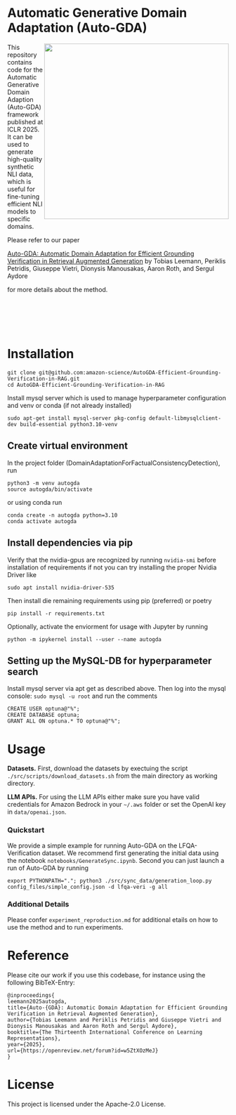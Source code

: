 # Automatic Generative Domain Adaptation (Auto-GDA)

<p><img align="right" width="420" height="400" src="https://github.com/tleemann/AutoGDA-Efficient-Grounding-Verification-in-RAG/blob/main/AutoGDATeaser.PNG?raw=true"></p>
This repository contains code for the Automatic Generative Domain Adaption (Auto-GDA) framework published at ICLR 2025.
It can be used to generate high-quality synthetic NLI data, which is useful for fine-tuning efficient NLI models to specific domains.

Please refer to our paper

[Auto-GDA: Automatic Domain Adaptation for Efficient Grounding Verification in Retrieval Augmented Generation](https://openreview.net/forum?id=w5ZtXOzMeJ) 
by Tobias Leemann, Periklis Petridis, Giuseppe Vietri, Dionysis Manousakas, Aaron Roth, and Sergul Aydore

for more details about the method.

<br>
<br>
<br>
<br>

# Installation


```
git clone git@github.com:amazon-science/AutoGDA-Efficient-Grounding-Verification-in-RAG.git
cd AutoGDA-Efficient-Grounding-Verification-in-RAG
```

Install mysql server which is used to manage hyperparameter configuration and venv or conda (if not already installed)

```
sudo apt-get install mysql-server pkg-config default-libmysqlclient-dev build-essential python3.10-venv
```

## Create virtual environment
In the project folder (DomainAdaptationForFactualConsistencyDetection), run

```
python3 -m venv autogda
source autogda/bin/activate
```

or using conda run

```
conda create -n autogda python=3.10
conda activate autogda
```


## Install dependencies via pip
Verify that the nvidia-gpus are recognized by running
``nvidia-smi`` before installation of requirements
if not you can try installing the proper Nvidia Driver like
```
sudo apt install nvidia-driver-535
```

Then install die remaining requirements using pip (preferred) or poetry
```
pip install -r requirements.txt
```

Optionally, activate the enviorment for usage with Jupyter by running
```
python -m ipykernel install --user --name autogda
```
## Setting up the MySQL-DB for hyperparameter search
Install mysql server via apt get as described above. Then log into the mysql console:
```sudo mysql -u root```
and run the comments
```
CREATE USER optuna@"%";
CREATE DATABASE optuna;
GRANT ALL ON optuna.* TO optuna@"%";
```

# Usage
**Datasets.** First, download the datasets by exectuing the script ```./src/scripts/download_datasets.sh``` from the main directory as working directory.

**LLM APIs.** For using the LLM APIs either make sure you have valid credentials for Amazon Bedrock in your ```~/.aws``` folder or set the OpenAI key in ```data/openai.json```.

### Quickstart
We provide a simple example for running Auto-GDA on the LFQA-Verification dataset.
We recommend first generating the initial data using the notebook ```notebooks/GenerateSync.ipynb```. Second you can just launch a run of Auto-GDA by running
```
export PYTHONPATH="."; python3 ./src/sync_data/generation_loop.py config_files/simple_config.json -d lfqa-veri -g all
```

### Additional Details
Please confer ```experiment_reproduction.md``` for additional etails on how to use the method and to run experiments.

# Reference
Please cite our work if you use this codebase, for instance using the following BibTeX-Entry:

```
@inproceedings{
leemann2025autogda,
title={Auto-{GDA}: Automatic Domain Adaptation for Efficient Grounding Verification in Retrieval Augmented Generation},
author={Tobias Leemann and Periklis Petridis and Giuseppe Vietri and Dionysis Manousakas and Aaron Roth and Sergul Aydore},
booktitle={The Thirteenth International Conference on Learning Representations},
year={2025},
url={https://openreview.net/forum?id=w5ZtXOzMeJ}
}
```

# License

This project is licensed under the Apache-2.0 License.
